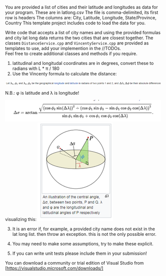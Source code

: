You are provided a list of cities and their latitude and longitudes as data for your program.
These are in latlong.csv
The file is comma-delimited, its first row is headers
The columns are:
City, Latitude, Longitude, State/Province, Country
This template project includes code to load the data for you.

Write code that accepts a list of city names and using the provided formulas and city lat long data returns the two cities that are closest together.
The classes <code>DistanceService.cpp</code> and <code>VincentyService.cpp</code> are provided as templates to use, add your implemention in the //TODOs.  
Feel free to create additional classes and methods if you require.

1.  latitudinal and longitudal coordinates are in degrees, convert these to radians with  L * &pi; / 180
2.  Use the Vincenty formula to calculate the distance:
 
 <img src="vincenty-definitions.png"/>
 
 N.B.: &phi; is latitude and &lambda; is longitude!
 
 <img src="vincenty-on-sphere.png"/>
 <br/>
visualizing this:

 <img src="vincenty-diagram.png" />

3.  It is an error if, for example, a provided city name does not exist in the lat long list.
    then throw an exception. this is not the only possible error.

4.  You may need to make some assumptions, try to make these explicit.

5.  If you can write unit tests please include them in your submission!  

You can download a community or trial edition of Visual Studio from [https://visualstudio.microsoft.com/downloads/] 

